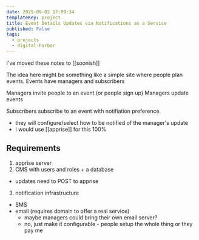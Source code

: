 ```yaml
---
date: 2025-09-02 17:09:34
templateKey: project
title: Event Details Updates via Notifications as a Service
published: False
tags:
  - projects
  - digital-harbor
---
```


I've moved these notes to [[soonish]]

The idea here might be something like a simple site where people plan events.
Events have managers and subscribers

Managers invite people to an event (or people sign up)
Managers update events

Subscribers subscribe to an event with notifiation preference.
  - they will configure/select how to be notified of the manager's update
  - I would use [[apprise]] for this 100%

## Requirements

1. apprise server
2. CMS with users and roles + a database
  - updates need to POST to apprise
3. notification infrastructure
  - SMS
  - email (requires domain to offer a real service)
    - maybe managers could bring their own email server?
    - no, just make it configurable - people setup the whole thing or they pay me
